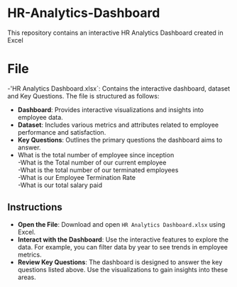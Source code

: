 # HR-Analytics-Dashboard
This repository contains an interactive HR Analytics Dashboard created in Excel
# File
-'HR Analytics Dashboard.xlsx`: Contains the interactive dashboard, dataset and Key Questions.
The file is structured as follows:
- **Dashboard**: Provides interactive visualizations and insights into employee data.
- **Dataset**: Includes various metrics and attributes related to employee performance and satisfaction.
- **Key Questions**: Outlines the primary questions the dashboard aims to answer.
- What is the total number of employee since inception	
-What is the Total number of our current employee	
-What is the total number of our terminated employees	
-What is our Employee Termination Rate	
-What is our total salary paid 	
## Instructions
- **Open the File**: Download and open `HR Analytics Dashboard.xlsx` using Excel.
- **Interact with the Dashboard**: Use the interactive features to explore the data. For example, you can filter data by year to see trends in employee metrics.
- **Review Key Questions**: The dashboard is designed to answer the key questions listed above. Use the visualizations to gain insights into these areas.
